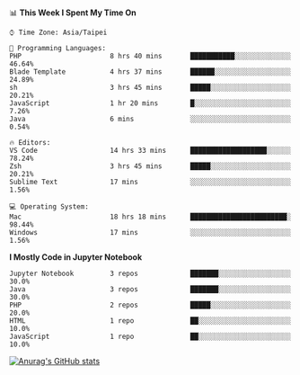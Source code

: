 <!--### Hi there 👋-->

<!--
**treevel/treevel** is a ✨ _special_ ✨ repository because its `README.md` (this file) appears on your GitHub profile.

Here are some ideas to get you started:

- 🔭 I’m currently working on ...
- 🌱 I’m currently learning ...
- 👯 I’m looking to collaborate on ...
- 🤔 I’m looking for help with ...
- 💬 Ask me about ...
- 📫 How to reach me: ...
- 😄 Pronouns: ...
- ⚡ Fun fact: ...
-->

<!--START_SECTION:waka-->
📊 **This Week I Spent My Time On** 

```text
⌚︎ Time Zone: Asia/Taipei

💬 Programming Languages: 
PHP                      8 hrs 40 mins       ███████████░░░░░░░░░░░░░░   46.64% 
Blade Template           4 hrs 37 mins       ██████░░░░░░░░░░░░░░░░░░░   24.89% 
sh                       3 hrs 45 mins       █████░░░░░░░░░░░░░░░░░░░░   20.21% 
JavaScript               1 hr 20 mins        █░░░░░░░░░░░░░░░░░░░░░░░░   7.26% 
Java                     6 mins              ░░░░░░░░░░░░░░░░░░░░░░░░░   0.54%

🔥 Editors: 
VS Code                  14 hrs 33 mins      ███████████████████░░░░░░   78.24% 
Zsh                      3 hrs 45 mins       █████░░░░░░░░░░░░░░░░░░░░   20.21% 
Sublime Text             17 mins             ░░░░░░░░░░░░░░░░░░░░░░░░░   1.56%

💻 Operating System: 
Mac                      18 hrs 18 mins      ████████████████████████░   98.44% 
Windows                  17 mins             ░░░░░░░░░░░░░░░░░░░░░░░░░   1.56%

```

**I Mostly Code in Jupyter Notebook** 

```text
Jupyter Notebook         3 repos             ███████░░░░░░░░░░░░░░░░░░   30.0% 
Java                     3 repos             ███████░░░░░░░░░░░░░░░░░░   30.0% 
PHP                      2 repos             █████░░░░░░░░░░░░░░░░░░░░   20.0% 
HTML                     1 repo              ██░░░░░░░░░░░░░░░░░░░░░░░   10.0% 
JavaScript               1 repo              ██░░░░░░░░░░░░░░░░░░░░░░░   10.0%

```



<!--END_SECTION:waka-->

<!-- GitHub Stats Card-->
[![Anurag's GitHub stats](https://github-readme-stats.vercel.app/api?username=treevel&show_icons=true&theme=monokai&count_private=true)](https://github.com/anuraghazra/github-readme-stats)
